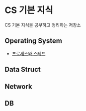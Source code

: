# CS 기본 지식
CS 기본 지식을 공부하고 정리하는 저장소

## Operating System
- [프로세스와 스레드](https://github.com/dh1010a/study/blob/main/cs/os/process-thread.md)

## Data Struct

## Network

## DB
